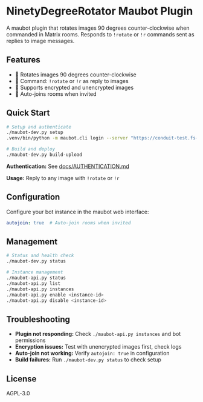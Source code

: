 # NinetyDegreeRotator Maubot Plugin

A maubot plugin that rotates images 90 degrees counter-clockwise when commanded in Matrix rooms. Responds to `!rotate` or `!r` commands sent as replies to image messages.

## Features

- 🔄 Rotates images 90 degrees counter-clockwise 
- 💬 Command: `!rotate` or `!r` as reply to images
- 🔐 Supports encrypted and unencrypted images
- 🤖 Auto-joins rooms when invited

## Quick Start

```bash
# Setup and authenticate
./maubot-dev.py setup
.venv/bin/python -m maubot.cli login --server "https://conduit-test.fs-info.de"

# Build and deploy
./maubot-dev.py build-upload
```

**Authentication:** See [docs/AUTHENTICATION.md](docs/AUTHENTICATION.md)

**Usage:** Reply to any image with `!rotate` or `!r`

## Configuration

Configure your bot instance in the maubot web interface:

```yaml
autojoin: true  # Auto-join rooms when invited
```

## Management

```bash
# Status and health check
./maubot-dev.py status

# Instance management
./maubot-api.py status
./maubot-api.py list
./maubot-api.py instances
./maubot-api.py enable <instance-id>
./maubot-api.py disable <instance-id>
```

## Troubleshooting

- **Plugin not responding:** Check `./maubot-api.py instances` and bot permissions
- **Encryption issues:** Test with unencrypted images first, check logs
- **Auto-join not working:** Verify `autojoin: true` in configuration
- **Build failures:** Run `./maubot-dev.py status` to check setup

## License
AGPL-3.0
